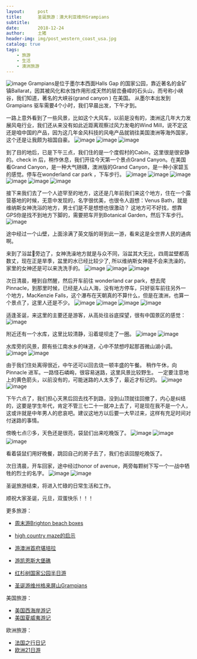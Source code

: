 ```yaml
---
layout:     post
title:      圣诞旅游：澳大利亚维州Grampians
subtitle:   
date:       2018-12-24
author:     土猪
header-img: img/post_western_coast_usa.jpg
catalog: true
tags:
    - 旅游
    - 生活
    - 澳洲旅游
---
```


![image](https://img.esteem.ws/bg22useo22.jpg)
Grampians是位于墨尔本西面Halls Gap 的国家公园，靠近著名的金矿镇Ballarat，因其被风化和水蚀作用形成天然的层峦叠嶂的石头山，而号称小峡谷，我们知道，著名的大峡谷(grand canyon ) 在美国。 从墨尔本出发到Grampians 驱车需要4个小时，我们早晨出发，下午才到。


一路上意外看到了一些风景，比如这个大风车，以前是没有的，澳洲这几年大力发展风电行业，我们还从来没有如此近距离观察过风力发电的Wind Mill，说不定这还是咱中国的产品，因为这几年金风科技的风电产品就销往美国澳洲等海外国家，这个还是让我颇为祖国自豪。
 ![image](https://img.esteem.ws/2nyjt9wkua.jpg)
 ![image](https://img.esteem.ws/vmnsngyv6e.jpg)
 ![image](https://img.esteem.ws/n98wpzofbn.jpg)



到了目的地后，已是下午三点，我们住的是一个度假村的Cabin，这里很是很安静的。check in 后，稍作休息，我们开往今天第一个景点Grand Canyon。在美国看Grand Canyon，是一种大气磅礴，澳洲版的Grand Canyon，是一种小家碧玉的感觉。停车在wonderland car park ，下车步行。
 ![image](https://img.esteem.ws/syxnyct6m9.jpg)
 ![image](https://img.esteem.ws/bc04biy9kr.jpg)
 ![image](https://img.esteem.ws/u6yby7fik8.jpg)
 ![image](https://img.esteem.ws/94vnbeajhn.jpg)
 ![image](https://img.esteem.ws/ejj606g509.jpg)
 ![image](https://img.esteem.ws/dooagyz9gx.jpg)



接下来我们去了一个人迹罕至的地方，这还是几年前我们来这个地方，住在一个露营基地的时候，无意中发现的，名字很优美，也很令人遐想：Venus Bath，就是维纳斯女神洗浴的地方，男士们是不是想想也很激动？ 这地方可不好找，想靠GPS你是找不到地方下脚的，需要把车开到Botanical Garden，然后下车步行。
 ![image](https://img.esteem.ws/hkbocgsf8x.jpg)

 途中经过一个山壁，上面涂满了英文版的哥到此一游，看来这是全世界人民的通病啊。

来到了浴盆🛁旁边了，女神洗澡地方就是与众不同，浴盆其大无比，四周盆壁都高数丈，现在正是旱季，盆里的水已经比较少了, 所以维纳斯女神是不会来洗澡的，家里的女神还是可以来洗洗手的。
 ![image](https://img.esteem.ws/v41sru8fyw.jpg)
 ![image](https://img.esteem.ws/19yl1ij7o8.jpg)
 ![image](https://img.esteem.ws/v41sru8fyw.jpg)


次日清晨，睡到自然醒，然后开车前往 wonderland car park，想去爬 Pinnacle，到那里时候，已经是人山人海，没有地方停车，只好驱车前往另外一个地方，MacKenzie Falls，这个瀑布在天朝真的不算什么，但是在澳洲，也算一个景点了，这里人还是不少。
 ![image](https://img.esteem.ws/bftehvuse8.jpg)
 ![image](https://img.esteem.ws/pjyqwe81xd.jpg)
 ![image](https://img.esteem.ws/igwn4c4i2x.jpg)
 ![image](https://img.esteem.ws/di1vddn2fn.jpg)


适逢圣诞，来这里的主要还是游客，从高处往谷底探望，很有中国景区的感觉：
 ![image](https://img.esteem.ws/nbuqshokza.jpg)


附近还有一个水库，这里比较清静，沿着堤坝走了一圈。
 ![image](https://img.esteem.ws/qer6s527lt.jpg)
 ![image](https://img.esteem.ws/iytu8wus24.jpg)



水库旁的风景，颇有些江南水乡的味道，心中不禁想哼起那首微山湖小调。
 ![image](https://img.esteem.ws/15kdbdbgqw.jpg)
 ![image](https://img.esteem.ws/ruum97wu0m.jpg)



由于我们住处离得很近，中午还可以回去烧一顿丰盛的午餐。 稍作午休，向Pinnacle 进军。一路怪石嶙峋，很容易迷路，这里风景比较野生。 一定要注意地上的黄色箭头，以前没有的，可能迷路的人太多了，最近才标记的。
 ![image](https://img.esteem.ws/d2wwryaxo2.jpg)
 ![image](https://img.esteem.ws/k893g1bqxj.jpg)


下午六点了，我们担心天黑后回去找不到路，没到山顶就往回撤了，内心是纠结的，这要是学生年代，肯定不管三七二十一就冲上去了，可是现在我不是一个人，这或许就是中年男人的悲哀吧。建议这地方以后要一大早过来，这样有充足时间对付迷路的事情。



傍晚七点🕖多，天色还是很亮，袋鼠们出来吃晚饭了。
 ![image](https://img.esteem.ws/im1roxwbw0.jpg)
 ![image](https://img.esteem.ws/lsc5hozphv.jpg)
 ![image](https://img.esteem.ws/rc64jso14h.jpg)



看着袋鼠们用好晚餐，跳回自己的房子去了，我们也该回屋吃晚饭了。


次日清晨，开车回家，途中经过honor of avenue，两旁每颗树下写一个一战中牺牲的烈士的名字。
 ![image](https://img.esteem.ws/wblun3ea73.jpg)
 ![image](https://img.esteem.ws/fp4d1n55h6.jpg)



圣诞旅游结束，将进入忙碌的日常生活和工作。


顺祝大家圣诞，元旦，双蛋快乐！！！

更多旅游：

- [周末游Brighton beach boxes](http://livinginau.life/2018/10/11/%E5%91%A8%E6%9C%AB%E6%B8%B8Brighton-beach-boxes/)
- 
  [high country maze的启示](http://livinginau.life/2018/02/16/high-country-maze%E7%9A%84%E5%90%AF%E7%A4%BA/)

- 
  [游澳洲首府堪培拉](http://livinginau.life/2018/01/16/%E6%B8%B8%E6%BE%B3%E6%B4%B2%E9%A6%96%E5%BA%9C%E5%A0%AA%E5%9F%B9%E6%8B%89/)

- [游凯恩斯大堡礁](http://livinginau.life/2018/01/10/%E6%B8%B8%E5%87%AF%E6%81%A9%E6%96%AF%E5%A4%A7%E5%A0%A1%E7%A4%81/)

- [红杉树国家公园半日游](http://livinginau.life/2020/02/23/%E7%BA%A2%E6%9D%89%E6%A0%91%E5%9B%BD%E5%AE%B6%E5%85%AC%E5%9B%AD%E5%8D%8A%E6%97%A5%E6%B8%B8/)

- [圣诞游维州格来屏山Grampians](http://livinginau.life/2018/12/24/%E5%9C%A3%E8%AF%9E%E6%97%85%E6%B8%B8-%E6%BE%B3%E5%A4%A7%E5%88%A9%E4%BA%9A%E7%BB%B4%E5%B7%9EGrampians/)


美国旅游：

- [美国西海岸游记](http://livinginau.life/2017/10/11/%E7%BE%8E%E5%9B%BD%E8%A5%BF%E6%B5%B7%E5%B2%B8%E6%B8%B8%E8%AE%B0/)
- [美国夏威夷游记](http://livinginau.life/2020/01/31/%E7%BE%8E%E5%9B%BD%E5%A4%8F%E5%A8%81%E5%A4%B7%E6%B8%B8%E8%AE%B0/)


欧洲旅游：

- [法国之行日记](http://livinginau.life/2005/04/23/%E6%B3%95%E5%9B%BD%E4%B9%8B%E6%B8%B8/)
- [欧洲21日游](http://livinginau.life/2019/02/22/%E6%AC%A7%E6%B4%B221%E6%97%A5%E6%B8%B8%E5%87%86%E5%A4%87%E7%AF%87/)


